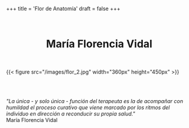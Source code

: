 +++
title = 'Flor de Anatomía'
draft = false
+++

<br/>
<h1 style="text-align: center;">María Florencia Vidal</h1>
<br/>

{{< figure src="/images/flor_2.jpg" width="360px" height="450px" >}}

<br/><br/>

<div class="text-box">
<i>"La única - y solo única - función del terapeuta es la de acompañar con humildad el proceso curativo que viene marcado por los ritmos del individuo en dirección a reconducir su propia salud."</i>
</div>
<div class="author">María Florencia Vidal</div>